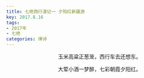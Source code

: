 ```yaml
---
title: 七绝西行漫记一 夕阳红新疆游
key: 2017.8.16
tags: 
- 2017年 
- 七绝
categories: 律诗
---
```


<p align="center">玉米高粱正葱茏，西行车去还想东。
</p>
<p align="center">大荤小酒一梦醉，七彩朝霞夕阳红。
</p>
